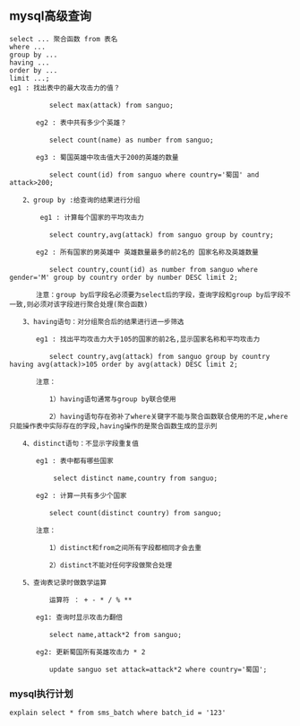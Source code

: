 ## mysql高级查询
    
    select ... 聚合函数 from 表名
    where ...
    group by ...
    having ...
    order by ...
    limit ...;
    eg1 : 找出表中的最大攻击力的值？
    
    　　　　　　select max(attack) from sanguo;
    
    　　　　eg2 : 表中共有多少个英雄？
    
    　　　　　　select count(name) as number from sanguo;
    
    　　　　eg3 : 蜀国英雄中攻击值大于200的英雄的数量
    
    　　　　　　select count(id) from sanguo where country='蜀国' and attack>200;
    
    　　2、group by :给查询的结果进行分组
    
    　　　　 eg1 : 计算每个国家的平均攻击力
    
    　　　　　　select country,avg(attack) from sanguo group by country;
    
    　　　　eg2 : 所有国家的男英雄中 英雄数量最多的前2名的 国家名称及英雄数量
    
    　　　　　　select country,count(id) as number from sanguo where gender='M' group by country order by number DESC limit 2;
    
    　　　　注意：group by后字段名必须要为select后的字段，查询字段和group by后字段不一致,则必须对该字段进行聚合处理(聚合函数)
    
    　　3、having语句：对分组聚合后的结果进行进一步筛选
    
    　　　　eg1 : 找出平均攻击力大于105的国家的前2名,显示国家名称和平均攻击力
    
    　　　　　　select country,avg(attack) from sanguo group by country having avg(attack)>105 order by avg(attack) DESC limit 2;
    
    　　　　注意：
    
    　　　　　　1）having语句通常与group by联合使用
    
    　　　　　　2）having语句存在弥补了where关键字不能与聚合函数联合使用的不足,where只能操作表中实际存在的字段,having操作的是聚合函数生成的显示列
    
    　　4、distinct语句：不显示字段重复值
    
    　　　　eg1 : 表中都有哪些国家
    
    　　　　　　 select distinct name,country from sanguo;
    
    　　　　eg2 : 计算一共有多少个国家
    
    　　　　　　select count(distinct country) from sanguo;
    
    　　　　注意：
    
    　　　　　　1）distinct和from之间所有字段都相同才会去重
    
    　　　　　　2）distinct不能对任何字段做聚合处理
    
    　　5、查询表记录时做数学运算
    
    　　　　　　运算符 ： + - * / % **
    
    　　　　eg1: 查询时显示攻击力翻倍
    
    　　　　　　select name,attack*2 from sanguo;
    
    　　　　eg2: 更新蜀国所有英雄攻击力 * 2
    
    　　　　　　update sanguo set attack=attack*2 where country='蜀国';

### mysql执行计划
    explain select * from sms_batch where batch_id = '123'